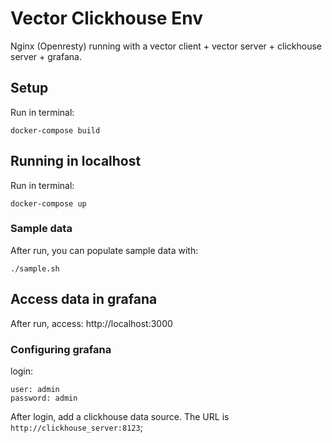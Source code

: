 # Vector Clickhouse Env

Nginx (Openresty) running with a vector client + vector server + clickhouse server + grafana.

## Setup
Run in terminal:
```
docker-compose build
```

## Running in localhost
Run in terminal:
```
docker-compose up
```

### Sample data
After run, you can populate sample data with:
```
./sample.sh
```

## Access data in grafana
After run, access: http://localhost:3000

### Configuring grafana
login:
```
user: admin
password: admin
```

After login, add a clickhouse data source.
The URL is `http://clickhouse_server:8123`;
